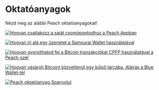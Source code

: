 # Oktatóanyagok

Nézd meg az alábbi Peach oktatóanyagokat!

[![Hogyan csatlakozz a saját csomópontodhoz a Peach Appban](https://img.youtube.com/vi/xtvq2i3mIYg/0.jpg)](https://www.youtube.com/watch?v=xtvq2i3mIYg)

[![Hogyan írj alá egy üzenetet a Samourai Wallet használatával](https://img.youtube.com/vi/xgewSfhLgtY/0.jpg)](https://www.youtube.com/watch?v=xgewSfhLgtY)

[![Hogyan gyorsíthatod fel a Bitcoin tranzakciókat CPFP használatával a Peach-szel](https://img.youtube.com/vi/24OtQkL0CxU/0.jpg)](https://www.youtube.com/watch?v=24OtQkL0CxU)

[![Hogyan vásárolj Bitcoint közvetlenül egy külső tárcába. Aláírás a Blue Wallet-tel](https://img.youtube.com/vi/d3STuVfFWfQ/0.jpg)](https://www.youtube.com/watch?v=d3STuVfFWfQ)

[![Peach oktatóanyag Spanyolul](https://img.youtube.com/vi/sVwSzTVIe6s/0.jpg)](https://www.youtube.com/watch?v=sVwSzTVIe6s)
